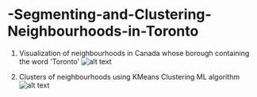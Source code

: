 # -Segmenting-and-Clustering-Neighbourhoods-in-Toronto

1. Visualization of neighbourhoods in Canada whose borough containing the word 'Toronto'
![alt text](https://github.com/[username]/[reponame]/blob/[branch]/image.jpg?raw=true)

2. Clusters of neighbourhoods using KMeans Clustering ML algorithm
![alt text](https://github.com/[username]/[reponame]/blob/[branch]/image.jpg?raw=true)
